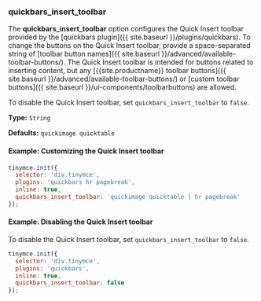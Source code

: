 ### quickbars_insert_toolbar

The **quickbars_insert_toolbar** option configures the Quick Insert toolbar provided by the [quickbars plugin]({{ site.baseurl }}/plugins/quickbars). To change the buttons on the Quick Insert toolbar, provide a space-separated string of [toolbar button names]({{ site.baseurl }}/advanced/available-toolbar-buttons/). The Quick Insert toolbar is intended for buttons related to inserting content, but any [{{site.productname}} toolbar buttons]({{ site.baseurl }}/advanced/available-toolbar-buttons/) or [custom toolbar buttons]({{ site.baseurl }}/ui-components/toolbarbuttons) are allowed.

To disable the Quick Insert toolbar, set `quickbars_insert_toolbar` to `false`.

**Type:** `String`

**Defaults:** `quickimage quicktable`

#### Example: Customizing the Quick Insert toolbar

```js
tinymce.init({
  selector: 'div.tinymce',
  plugins: 'quickbars hr pagebreak',
  inline: true,
  quickbars_insert_toolbar: 'quickimage quicktable | hr pagebreak'
});
```


#### Example: Disabling the Quick Insert toolbar

To disable the Quick Insert toolbar, set `quickbars_insert_toolbar` to `false`.

```js
tinymce.init({
  selector: 'div.tinymce',
  plugins: 'quickbars',
  inline: true,
  quickbars_insert_toolbar: false
});
```
